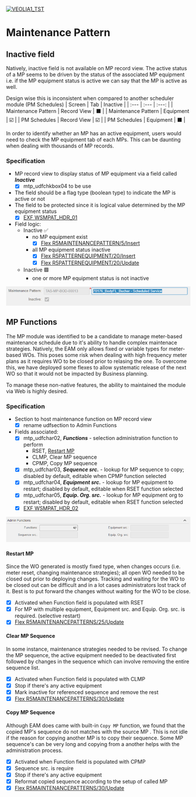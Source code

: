 
[![VEOLIA1_TST](https://img.shields.io/badge/build-VEOLIA1__TST-yellowgreen)](./)

# Maintenance Pattern

## Inactive field
Natively, inactive field is not available on MP record view. The active status of a MP seems to be driven by the status of the associated MP equipment i.e. if the MP equipment status is active we can say that the MP is active as well.

Design wise this is inconsistent when compared to another scheduler module (PM Schedules)
| Screen | Tab | Inactive |
| :--- | :--- | :---: |
| Maintenance Pattern | Record View | :black_large_square: |
| Maintenance Pattern | Equipment | :ballot_box_with_check: |
| PM Schedules | Record View | :ballot_box_with_check:	|
| PM Schedules | Equipment | :black_large_square: |

In order to identify whether an MP has an active equipment, users would need to check the MP equipment tab of each MPs. This can be daunting when dealing with thousands of MP records.

### Specification
- MP record view to display status of MP equipment via a field called ***Inactive***
  - [x] mtp_udfchkbox04 to be use
- The field should be a flag type (boolean type) to indicate the MP is active or not
- The field to be protected since it is logical value determined by the MP equipment status
  - [x] [EXF WSMPAT_HDR_01](./EXF/WSMPAT_EXT_HDR_01.js)
- Field logic:
  - Inactive :white_check_mark:
    - no MP equipment exist
      - [x] [Flex R5MAINTENANCEPATTERN/5/Insert](./FLEX/R5MAINTENANCEPATTERNS/005_Insert.sql)
    - all MP equipment status inactive
      - [x] [Flex R5PATTERNEQUIPMENT/20/Insert](./FLEX/R5PATTERNEQUIPMENT/020_Insert.sql)
      - [x] [Flex R5PATTERNEQUIPMENT/20/Update](./FLEX/R5PATTERNEQUIPMENT/020_Update.sql)
  - Inactive :green_square:
    - one or more MP equipment status is not inactive
    
![inactive screenshot](./assets/images/inactive_screenshot.PNG)
  
## MP Functions
The MP module was identified to be a candidate to manage meter-based maintenance schedule due to it's ability to handle complex maintenace strategies. Natively, the EAM only allows fixed or variable types for meter-based WOs. This poses some risk when dealing with high frequency meter plans as it requires WO to be closed prior to relasing the one. To overcome this, we have deployed some flexes to allow systematic release of the next WO so that it would not be impacted by Business planning.

To manage these non-native features, the ability to maintained the module via Web is highly desired.

### Specification
- Section to host maintenance function on MP record view
  - [x] rename udfsection to Admin Functions
- Fields associated:
  - [x] mtp_udfchar02, ***Functions*** - selection administration function to perform
    - RSET, [Restart MP](#restart-mp)
    - CLMP, Clear MP sequence
    - CPMP, Copy MP sequence
  - [x] mtp_udfchar03, ***Sequence src.*** - lookup for MP sequence to copy; disabled by default, editable when CPMP function selected
  - [x] mtp_udfchar04, ***Equipment src.*** - lookup for MP equipment to restart; disabled by default, editable when RSET function selected
  - [x] mtp_udfchar05, ***Equip. Org. src.*** - lookup for MP equipment org to restart; disabled by default, editable when RSET function selected
  - [x] [EXF WSMPAT_HDR_02](./EXF/WSMPAT_EXT_HDR_02.js)
    
![adm_fn screenshot](./assets/images/adm_fn_screenshot.PNG)
  
#### Restart MP
Since the WO generated is mostly fixed type, when changes occurs (i.e. meter reset, changing maintenance strategies);  all open WO needed to be closed out prior to deploying changes. Tracking and waiting for the WO to be closed out can be difficult and in a lot cases administrators lost track of it. Best is to put forward the changes without waiting for the WO to be close.
- [x] Activated when Function field is populated with RSET
- [x] For MP with multiple equipment, Equipment src. and Equip. Org. src. is required. (selective restart) 
- [x] [Flex R5MAINTENANCEPATTERNS/25/Update](./FLEX/R5MAINTENANCEPATTERNS/025_Update.sql)

#### Clear MP Sequence
In some instance, maintenance strategies needed to be revised. To change the MP sequence, the active equipment needed to be deactivated first followed by changes in the sequence which can involve removing the entire sequence list. 
- [x] Activated when Function field is populated with CLMP
- [x] Stop if there's any active equipment
- [x] Mark inactive for referenced sequence and remove the rest
- [x] [Flex R5MAINTENANCEPATTERNS/30/Update](./FLEX/R5MAINTENANCEPATTERNS/030_Update.sql)

#### Copy MP Sequence
Although EAM does came with built-in ```Copy MP``` function, we found that the copied MP's sequence do not matches with the source MP . This is not idle if the reason for copying another MP is to copy their sequence. Some MP sequence's can be very long and copying from a another helps with the administration process. 
- [x] Activated when Function field is populated with CPMP
- [x] Sequence src. is require
- [x] Stop if there's any active equipment
- [x] Reformat copied sequence according to the setup of called MP
- [x] [Flex R5MAINTENANCEPATTERNS/30/Update](./FLEX/R5MAINTENANCEPATTERNS/030_Update.sql)
